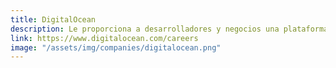 ```yaml
---
title: DigitalOcean
description: Le proporciona a desarrolladores y negocios una plataforma segura y fácil de usar de computación en la nube para servidores virtuales, almacenamiento de objetos, y más
link: https://www.digitalocean.com/careers
image: "/assets/img/companies/digitalocean.png"
---
```

